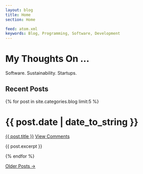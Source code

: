 ```yaml
---
layout: blog
title: Home
section: Home

feed: atom.xml
keywords: Blog, Programming, Software, Development
---
```


My Thoughts On ...
==========================================

Software. Sustainability. Startups.

Recent Posts
------------

{% for post in site.categories.blog limit:5 %}
<div class="section list">
  <h1>{{ post.date | date_to_string }}</h1>
  <p class="line">
  <a class="title" href="{{ post.url }}">{{ post.title }}</a>
  <a class="comments" href="{{ post.url }}#disqus_thread">View Comments</a>
  </p>
  <p class="excerpt">{{ post.excerpt }}</p>
</div>
{% endfor %}

<p>
<a href="/blog/past.html">Older Posts &rarr;</a>
</p>

